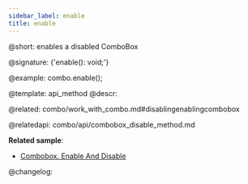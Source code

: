 ```yaml
---
sidebar_label: enable
title: enable
---          
```


@short: enables a disabled ComboBox

@signature: {'enable(): void;'}

@example:
combo.enable();


@template: api_method
@descr:

@related: combo/work_with_combo.md#disablingenablingcombobox

@relatedapi:
combo/api/combobox_disable_method.md

**Related sample**:
- [Combobox. Enable And Disable](https://snippet.dhtmlx.com/7bujtsuu)

@changelog:



